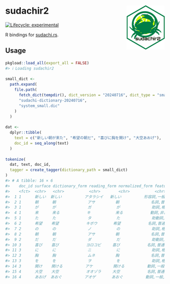 
<!-- README.md is generated from README.Rmd. Please edit that file -->

# sudachir2 <img src="man/figures/logo.png" align="right" height="139" alt="sudachir2 logo" />

<!-- badges: start -->

[![Lifecycle:
experimental](https://img.shields.io/badge/lifecycle-experimental-orange.svg)](https://lifecycle.r-lib.org/articles/stages.html#experimental)
<!-- badges: end -->

R bindings for
[sudachi.rs](https://github.com/WorksApplications/sudachi.rs).

## Usage

``` r
pkgload::load_all(export_all = FALSE)
#> ℹ Loading sudachir2

small_dict <-
  path.expand(
    file.path(
      fetch_dict(tempdir(), dict_version = "20240716", dict_type = "small"),
      "sudachi-dictionary-20240716",
      "system_small.dic"
    )
  )

dat <-
  dplyr::tibble(
    text = c("新しい朝が来た", "希望の朝だ", "喜びに胸を開け", "大空あおげ"),
    doc_id = seq_along(text)
  )

tokenize(
  dat, text, doc_id,
  tagger = create_tagger(dictionary_path = small_dict)
)
#> # A tibble: 16 × 6
#>    doc_id surface dictionary_form reading_form normalized_form feature
#>    <fct>  <chr>   <chr>           <chr>        <chr>           <chr>
#>  1 1      新しい  新しい          アタラシイ   新しい          形容詞,一般,*,*,形容詞,連…
#>  2 1      朝      朝              アサ         朝              名詞,普通名詞,副詞可能,*,*…
#>  3 1      が      が              ガ           が              助詞,格助詞,*,*,*,*……
#>  4 1      来      来る            キ           来る            動詞,非自立可能,*,*,カ行変…
#>  5 1      た      た              タ           た              助動詞,*,*,*,助動詞-タ,…
#>  6 2      希望    希望            キボウ       希望            名詞,普通名詞,サ変可能,*,*…
#>  7 2      の      の              ノ           の              助詞,格助詞,*,*,*,*……
#>  8 2      朝      朝              アサ         朝              名詞,普通名詞,副詞可能,*,*…
#>  9 2      だ      だ              ダ           だ              助動詞,*,*,*,助動詞-ダ,…
#> 10 3      喜び    喜び            ヨロコビ     喜び            名詞,普通名詞,一般,*,*,*…
#> 11 3      に      に              ニ           に              助詞,格助詞,*,*,*,*……
#> 12 3      胸      胸              ムネ         胸              名詞,普通名詞,一般,*,*,*…
#> 13 3      を      を              ヲ           を              助詞,格助詞,*,*,*,*……
#> 14 3      開け    開ける          アケ         開ける          動詞,一般,*,*,下一段-カ行…
#> 15 4      大空    大空            オオゾラ     大空            名詞,普通名詞,一般,*,*,*…
#> 16 4      あおげ  あおぐ          アオゲ       あおぐ          動詞,一般,*,*,五段-ガ行,…
```

